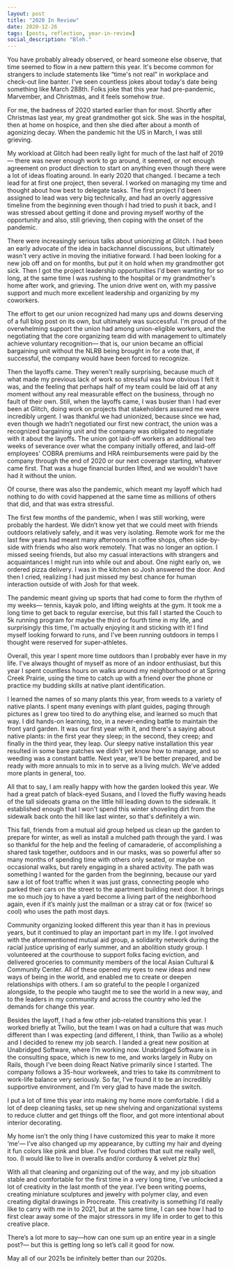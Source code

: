 ```yaml
---
layout: post
title: "2020 In Review"
date: 2020-12-26
tags: [posts, reflection, year-in-review]
social_description: "Bleh."
---
```



You have probably already observed, or heard someone else observe, that time seemed to flow in a new pattern this year. It's become common for strangers to include statements like “time's not real” in workplace and check-out line banter. I've seen countless jokes about today's date being something like March 288th. Folks joke that this year had pre-pandemic, Marvember, and Christmas, and it feels somehow _true_.

For me, the badness of 2020 started earlier than for most. Shortly after Christmas last year, my great grandmother got sick. She was in the hospital, then at home on hospice, and then she died after about a month of agonizing decay. When the pandemic hit the US in March, I was still grieving.

My workload at Glitch had been really light for much of the last half of 2019— there was never enough work to go around, it seemed, or not enough agreement on product direction to start on anything even though there were a lot of ideas floating around. In early 2020 that changed. I became a tech lead for at first one project, then several. I worked on managing my time and thought about how best to delegate tasks. The first project I'd been assigned to lead was very big technically, and had an overly aggressive timeline from the beginning even though I had tried to push it back, and I was stressed about getting it done and proving myself worthy of the opportunity and also, still grieving, then coping with the onset of the pandemic.

There were increasingly serious talks about unionizing at Glitch. I had been an early advocate of the idea in backchannel discussions, but ultimately wasn't very active in moving the initiative forward. I had been looking for a new job off and on for months, but put it on hold when my grandmother got sick. Then I got the project leadership opportunities I'd been wanting for so long, at the same time I was rushing to the hospital or my grandmother's home after work, and grieving. The union drive went on, with my passive support and much more excellent leadership and organizing by my coworkers.

The effort to get our union recognized had many ups and downs deserving of a full blog post on its own, but ultimately was successful. I'm proud of the overwhelming support the union had among union-eligible workers, and the negotiating that the core organizing team did with management to ultimately achieve voluntary recognition— that is, our union became an official bargaining unit without the NLRB being brought in for a vote that, if successful, the company would have been forced to recognize.

Then the layoffs came. They weren't really surprising, because much of what made my previous lack of work so stressful was how obvious I felt it was, and the feeling that perhaps half of my team could be laid off at any moment without any real measurable effect on the business, through no fault of their own. Still, when the layoffs came, I was busier than I had ever been at Glitch, doing work on projects that stakeholders assured me were incredibly urgent. I was thankful we had unionized, because since we had, even though we hadn’t negotiated our first new contract, the union was a recognized bargaining unit and the company was obligated to negotiate with it about the layoffs. The union got laid-off workers an additional two weeks of severance over what the company initially offered, and laid-off employees' COBRA premiums and HRA reimbursements were paid by the company through the end of 2020 or our next coverage starting, whatever came first. That was a huge financial burden lifted, and we wouldn't have had it without the union.

Of course, there was also the pandemic, which meant my layoff which had nothing to do with covid happened at the same time as millions of others that did, and that was extra stressful. 

The first few months of the pandemic, when I was still working, were probably the hardest. We didn’t know yet that we could meet with friends outdoors relatively safely, and it was very isolating. Remote work for me the last few years had meant many afternoons in coffee shops, often side-by-side with friends who also work remotely. That was no longer an option. I missed seeing friends, but also my casual interactions with strangers and acquaintances I might run into while out and about. One night early on, we ordered pizza delivery. I was in the kitchen so Josh answered the door. And then I cried, realizing I had just missed my best chance for human interaction outside of with Josh for that week.

The pandemic meant giving up sports that had come to form the rhythm of my weeks— tennis, kayak polo, and lifting weights at the gym. It took me a long time to get back to regular exercise, but this fall I started the Couch to 5k running program for maybe the third or fourth time in my life, and surprisingly this time, I'm actually enjoying it and sticking with it! I find myself looking forward to runs, and I've been running outdoors in temps I thought were reserved for super-athletes.

Overall, this year I spent more time outdoors than I probably ever have in my life. I've always thought of myself as more of an indoor enthusiast, but this year I spent countless hours on walks around my neighborhood or at Spring Creek Prairie, using the time to catch up with a friend over the phone or practice my budding skills at native plant identification.

I learned the names of so many plants this year, from weeds to a variety of native plants. I spent many evenings with plant guides, paging through pictures as I grew too tired to do anything else, and learned so much that way. I did hands-on learning, too, in a never-ending battle to maintain the front yard garden. It was our first year with it, and there's a saying about native plants: in the first year they sleep; in the second, they creep; and finally in the third year, they leap. Our sleepy native installation this year resulted in some bare patches we didn't yet know how to manage, and so weeding was a constant battle. Next year, we'll be better prepared, and be ready with more annuals to mix in to serve as a living mulch. We’ve added more plants in general, too. 

All that to say, I am really happy with how the garden looked this year. We had a great patch of black-eyed Susans, and I loved the fluffy waving heads of the tall sideoats grama on the little hill leading down to the sidewalk. It established enough that I won't spend this winter shoveling dirt from the sidewalk back onto the hill like last winter, so that's definitely a win. 

This fall, friends from a mutual aid group helped us clean up the garden to prepare for winter, as well as install a mulched path through the yard. I was so thankful for the help and the feeling of camaraderie, of accomplishing a shared task together, outdoors and in our masks, was so powerful after so many months of spending time with others only seated, or maybe on occasional walks, but rarely engaging in a shared activity. The path was something I wanted for the garden from the beginning, because our yard saw a lot of foot traffic when it was just grass, connecting people who parked their cars on the street to the apartment building next door. It brings me so much joy to have a yard become a living part of the neighborhood again, even if it’s mainly just the mailman or a stray cat or fox (twice! so cool) who uses the path most days.

Community organizing looked different this year than it has in previous years, but it continued to play an important part in my life. I got involved with the aforementioned mutual aid group, a solidarity network during the racial justice uprising of early summer, and an abolition study group. I volunteered at the courthouse to support folks facing eviction, and delivered groceries to community members of the local Asian Cultural & Community Center. All of these opened my eyes to new ideas and new ways of being in the world, and enabled me to create or deepen relationships with others. I am so grateful to the people I organized alongside, to the people who taught me to see the world in a new way, and to the leaders in my community and across the country who led the demands for change this year.   

Besides the layoff, I had a few other job-related transitions this year. I worked briefly at Twilio, but the team I was on had a culture that was much different than I was expecting (and different, I think, than Twilio as a whole) and I decided to renew my job search. I landed a great new position at Unabridged Software, where I’m working now. Unabridged Software is in the consulting space, which is new to me, and works largely in Ruby on Rails, though I’ve been doing React Native primarily since I started. The company follows a 35-hour workweek, and tries to take its commitment to work-life balance very seriously. So far, I’ve found it to be an incredibly supportive environment, and I’m very glad to have made the switch.

I put a lot of time this year into making my home more comfortable. I did a lot of deep cleaning tasks, set up new shelving and organizational systems to reduce clutter and get things off the floor, and got more intentional about interior decorating.

My home isn’t the only thing I have customized this year to make it more ‘me’— I’ve also changed up my appearance, by cutting my hair and dyeing it fun colors like pink and blue. I’ve found clothes that suit me really well, too. (I would like to live in overalls and/or corduroy & velvet plz thx) 

With all that cleaning and organizing out of the way, and my job situation stable and comfortable for the first time in a very long time, I’ve unlocked a lot of creativity in the last month of the year. I’ve been writing poems, creating miniature sculptures and jewelry with polymer clay, and even creating digital drawings in Procreate. This creativity is something I’d really like to carry with me in to 2021, but at the same time, I can see how I had to first clear away some of the major stressors in my life in order to get to this creative place. 

There’s a lot more to say—how can one sum up an entire year in a single post?— but this is getting long so let’s call it good for now. 

May all of our 2021s be infinitely better than our 2020s. 
